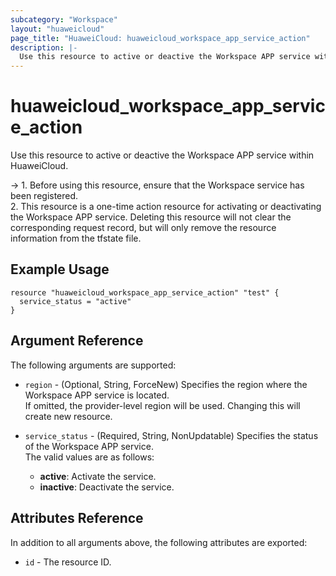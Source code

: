 ```yaml
---
subcategory: "Workspace"
layout: "huaweicloud"
page_title: "HuaweiCloud: huaweicloud_workspace_app_service_action"
description: |-
  Use this resource to active or deactive the Workspace APP service within HuaweiCloud.
---
```


# huaweicloud_workspace_app_service_action

Use this resource to active or deactive the Workspace APP service within HuaweiCloud.

-> 1. Before using this resource, ensure that the Workspace service has been registered.
   <br>2. This resource is a one-time action resource for activating or deactivating the Workspace APP service. Deleting
   this resource will not clear the corresponding request record, but will only remove the resource information from
   the tfstate file.

## Example Usage

```hcl
resource "huaweicloud_workspace_app_service_action" "test" {
  service_status = "active"
}
```

## Argument Reference

The following arguments are supported:

* `region` - (Optional, String, ForceNew) Specifies the region where the Workspace APP service is located.  
  If omitted, the provider-level region will be used. Changing this will create new resource.

* `service_status` - (Required, String, NonUpdatable) Specifies the status of the Workspace APP service.  
  The valid values are as follows:
  + **active**: Activate the service.
  + **inactive**: Deactivate the service.

## Attributes Reference

In addition to all arguments above, the following attributes are exported:

* `id` - The resource ID.
